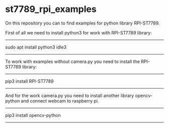 # st7789_rpi_examples
On this repository you can to find 
examples for python library RPI-ST7789.

First of all we need to install python3
for work with RPI-ST7789 library:
______________________________
sudo apt install python3 idle3
______________________________

To work with examples without camera.py 
you need to install the RPI-ST7789 library:
_______________________
pip3 install RPI-ST7789
_______________________


And for the work camera.py 
you need to install another 
library opencv-python and
connect webcam to raspberry pi.
__________________________
pip3 install opencv-python
__________________________
